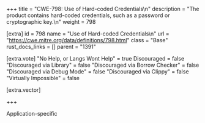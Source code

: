 +++
title = "CWE-798: Use of Hard-coded Credentials\n"
description = "The product contains hard-coded credentials, such as a password or cryptographic key.\n"
weight = 798

[extra]
id = 798
name = "Use of Hard-coded Credentials\n"
url = "https://cwe.mitre.org/data/definitions/798.html"
class = "Base"
rust_docs_links = []
parent = "1391"

[extra.vote]
"No Help, or Langs Wont Help" = true
Discouraged = false
"Discouraged via Library" = false
"Discouraged via Borrow Checker" = false
"Discouraged via Debug Mode" = false
"Discouraged via Clippy" = false
"Virtually Impossible" = false

[extra.vector]

+++

Application-specific